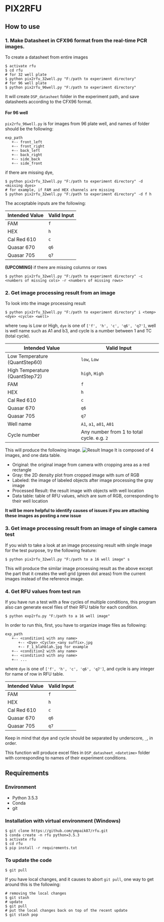 # PIX2RFU

## How to use
### 1. Make Datasheet in CFX96 format from the real-time PCR images.
To create a datasheet from entire images
```
$ activate rfu
$ cd rfu
# for 32 well plate
$ python pix2rfu_32well.py "F:/path to experiment directory"
# for 96 well plate
$ python pix2rfu_96well.py "F:/path to experiment directory"
```
It will create `DSP_datasheet` folder in the experiment path, and save datasheets according to the CFX96 format.

#### For 96 well
`pix2rfu_96well.py` is for images from 96 plate well, and names of folder should be the following:
```
exp_path
   +-- front_left
   +-- front_right
   +-- back_left
   +-- back_right
   +-- side_back
   +-- side_front
```

if there are missing dye,
```
$ python pix2rfu_32well.py "F:/path to experiment directory" -d <missing dyes>
# for example, if FAM and HEX channels are missing
$ python pix2rfu_32well.py "F:/path to experiment directory" -d f h
```

The acceptable inputs are the following:

Intended Value | Valid Input
---------------|-------------
FAM | `f`
HEX | `h`
Cal Red 610 | `c`
Quasar 670 | `q6`
Quasar 705 | `q7`

**(UPCOMING)** if there are missing columns or rows
```
$ python pix2rfu_32well.py "F:/path to experiment directory" -c <numbers of missing cols> -r <numbers of missing rows>
```

### 2. Get image processing result from an image

To look into the image processing result
```
$ python pix2rfu_32well.py "F:/path to experiment directory" i <temp> <dye> <cycle> <well>
```
where `temp` is Low or High, `dye` is one of `['f', 'h', 'c', 'q6', 'q7']`, well is well name such as A1 and b3, and cycle is a number between 1 and TC (total cycle).

Intended Value | Valid Input
---------------|-------------
Low Temperature (QuantStep60) | `low`, `Low`
High Temperature (QuantStep72) | `high`, `High`
FAM | `f`
HEX | `h`
Cal Red 610 | `c`
Quasar 670 | `q6`
Quasar 705 | `q7`
Well name | `A1`, `a1`, `a01`, `A01`
Cycle number | Any number from 1 to total cycle. e.g. `2`

This will produce the following image.
![Result Image](doc/Result_a0519f2-sub_44_0_h.jpg)
It is composed of 4 images, and one data table.
  * Original: the original image from camera with cropping area as a red rectangle
  * Gray: the 2D density plot from cropped image with sum of RGB
  * Labeled: the image of labeled objects after image processing the gray image
  * Processed Result: the result image with objects with well location
  * Data table: table of RFU values, which are sum of RGB, corresponding to their well location

**It will be more helpful to identify causes of issues if you are attaching these images as posting a new issue**

### 3. Get image processing result from an image of single camera test
If you wish to take a look at an image processing result with single image for the test purpose, try the following feature:
```
$ python pix2rfu_32well.py "F:/path to a 16 well image" s
```
This will produce the similar image processing result as the above except the part that it creates the well grid (green dot areas) from the current images instead of the reference image.

### 4. Get RFU values from test run
If you have run a test with a few cycles of multiple conditions, this program also can generate excel files of their RFU table for each condition.

```
$ python exp2rfu.py "F:/path to a 16 well image"
```

In order to run this, first, you have to organize image files as following:

```
exp_path
   +-- <condition1 with any name>
      +-- <Dye>_<Cycle>_<any suffix>.jpg
      +-- F_1_blahblah.jpg for example
   +-- <condition2 with any name>
   +-- <condition3 with any name>
   +-- ...
```

where `dye` is one of `['f', 'h', 'c', 'q6', 'q7']`, and cycle is any integer for name of row in RFU table.

Intended Value | Valid Input
---------------|-------------
FAM | `f`
HEX | `h`
Cal Red 610 | `c`
Quasar 670 | `q6`
Quasar 705 | `q7`

Keep in mind that dye and cycle should be separated by underscore, `_`, in order.

This function will produce excel files in `DSP_datasheet_<datetime>` folder with corresponding to names of their experiment conditions.

## Requirements
### Environment
- Python 3.5.3
- Conda
- git

### Installation with virtual environment (Windows)
```
$ git clone https://github.com/ympaik87/rfu.git
$ conda create -n rfu python=3.5.3
$ activate rfu
$ cd rfu
$ pip install -r requirements.txt
```

### To update the code
```
$ git pull
```

If you have local changes, and it causes to abort `git pull`, one way to get around this is the following:

```
# removing the local changes
$ git stash
# update
$ git pull
# put the local changes back on top of the recent update
$ git stash pop
```
